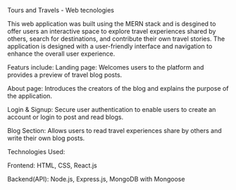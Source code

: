 Tours and Travels - Web tecnologies

This web application was built using the MERN stack and is desgined to offer users an interactive space to explore travel experiences shared by others, search for destinations, and contribute their own travel stories. The application is designed with a user-friendly interface and navigation to enhance the overall user experience.

Featurs include:
Landing page: Welcomes users to the platform and provides a preview of travel blog posts.

About page: Introduces the creators of the blog and explains the purpose of the application.

Login & Signup: Secure user authentication to enable users to create an account or login to post and read blogs.

Blog Section: Allows users to read travel experiences share by others and write their own blog posts.

Technologies Used:

Frontend:
   HTML, CSS, React.js
   
Backend(API):
  Node.js, Express.js, MongoDB with Mongoose 





